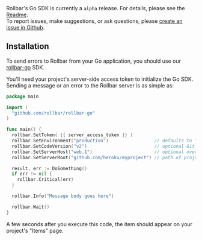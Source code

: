 <div class="alert alert-info">
	Rollbar's Go SDK is currently a <code>alpha</code> release.  For details, please see the <a href="https://github.com/rollbar/rollbar-go/blob/master/README.md">Readme</a>.<br>
	To report issues, make suggestions, or ask questions, please <a href="https://github.com/rollbar/rollbar-go/issues/new">create an issue in Github</a>.
</div>

## Installation

To send errors to Rollbar from your Go application, you should use our <a href="https://github.com/rollbar/rollbar-go" target="_blank" rel="noopener">rollbar-go</a> SDK.


You'll need your project's server-side access token to initialize the Go SDK. Sending
a message or an error to the Rollbar server is as simple as:

```go
package main

import (
  "github.com/rollbar/rollbar-go"
)

func main() {
  rollbar.SetToken( {{ server_access_token }} )
  rollbar.SetEnvironment("production")                 // defaults to "development"
  rollbar.SetCodeVersion("v2")                         // optional Git hash/branch/tag (required for GitHub integration)
  rollbar.SetServerHost("web.1")                       // optional override; defaults to hostname
  rollbar.SetServerRoot("github.com/heroku/myproject") // path of project (required for GitHub integration and non-project stacktrace collapsing)

  result, err := DoSomething()
  if err != nil {
    rollbar.Critical(err)
  }

  rollbar.Info("Message body goes here")

  rollbar.Wait()
}
```

A few seconds after you execute this code, the item should appear on your project's "Items" page.
